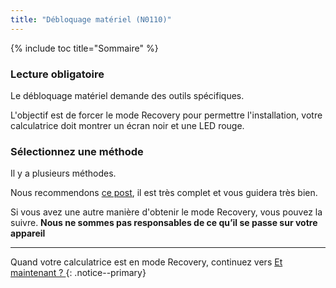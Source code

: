 ```yaml
---
title: "Débloquage matériel (N0110)"
---
```


{% include toc title="Sommaire" %}

### Lecture obligatoire

Le débloquage matériel demande des outils spécifiques.

L'objectif est de forcer le mode Recovery pour permettre l'installation, votre calculatrice doit montrer un écran noir et une LED rouge.

### Sélectionnez une méthode

Il y a plusieurs méthodes.

Nous recommendons [ce post](https://tiplanet.org/forum/viewtopic.php?f=113&t=25191&p=263495), il est très complet et vous guidera très bien.

Si vous avez une autre manière d'obtenir le mode Recovery, vous pouvez la suivre. **Nous ne sommes pas responsables de ce qu’il se passe sur votre appareil**

___

Quand votre calculatrice est en mode Recovery, continuez vers [Et maintenant ? ](n0110-now-what)
{: .notice--primary}
